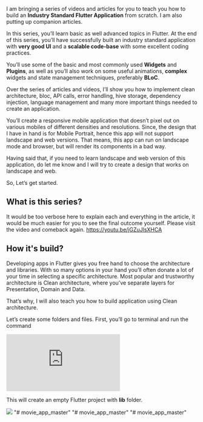 
I am bringing a series of videos and articles for you to teach you how to build an **Industry Standard Flutter Application** from scratch. I am also putting up companion articles. 

In this series, you’ll learn basic as well advanced topics in Flutter. At the end of this series, you’ll have successfully built an industry standard application with **very good UI** and a **scalable code-base** with some excellent coding practices.

You’ll use some of the basic and most commonly used **Widgets** and **Plugins**, as well as you’ll also work on some useful animations, **complex** widgets and state management techniques, preferably **BLoC**.

Over the series of articles and videos, I’ll show you how to implement clean architecture, bloc, API calls, error handling, hive storage, dependency injection, language management and many more important things needed to create an application.

You’ll create a responsive mobile application that doesn’t pixel out on various mobiles of different densities and resolutions. Since, the design that I have in hand is for Mobile Portrait, hence this app will not support landscape and web versions. That means, this app can run on landscape mode and browser, but will render its components in a bad way.

Having said that, if you need to learn landscape and web version of this application, do let me know and I will try to create a design that works on landscape and web.

So, Let’s get started.

## What is this series?

It would be too verbose here to explain each and everything in the article, it would be much easier for you to see the final outcome yourself. Please visit the video and comeback again. https://youtu.be/jGZuJlsXHCA

## How it's build?

Developing apps in Flutter gives you free hand to choose the architecture and libraries. With so many options in your hand you’ll often donate a lot of your time in selecting a specific architecture. Most popular and trustworthy architecture is Clean architecture, where you’ve separate layers for Presentation, Domain and Data.

That’s why, I will also teach you how to build application using Clean architecture.

Let’s create some folders and files. First, you’ll go to terminal and run the command

<iframe src="https://medium.com/media/6171fb705d3e30b5085d56e767afeebe" frameborder=0></iframe>

This will create an empty Flutter project with **lib** folder.

![](https://cdn-images-1.medium.com/max/3328/1*esmoy-gRrDzrDr2f2MN_cg.png)
"# movie_app_master" 
"# movie_app_master" 
"# movie_app_master" 
